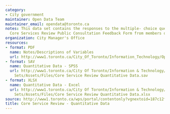 ```yaml
---
category:
- City government
maintainer: Open Data Team
maintainer_email: opendata@toronto.ca
notes: This data set contains the responses to the multiple- choice questions on the
  Core Services Review Public Consultation Feedback Form from members of the public.
organization: City Manager's Office
resources:
- format: PDF
  name: Notes/Descriptions of Variables
  url: http://www1.toronto.ca/City_Of_Toronto/Information_Technology/Open_Data/Data_Sets/Assets/Files/notes_and_description_of_variables_for_csr_quantitative_dataset.pdf
- format: SAV
  name: Quantitative Data - SPSS
  url: http://www1.toronto.ca/City Of Toronto/Information & Technology/Open Data/Data
    Sets/Assets/Files/Core Service Review Quantitative Data.sav
- format: XLSX
  name: Quantitative Data - Excel
  url: http://www1.toronto.ca/City Of Toronto/Information & Technology/Open Data/Data
    Sets/Assets/Files/Core Service Review Quantitative Data.xlsx
source: http://www1.toronto.ca/wps/portal/contentonly?vgnextoid=187c12f464151310VgnVCM1000003dd60f89RCRD&vgnextchannel=1a66e03bb8d1e310VgnVCM10000071d60f89RCRD
title: Core Service Review - Quantitative Data
---
```

